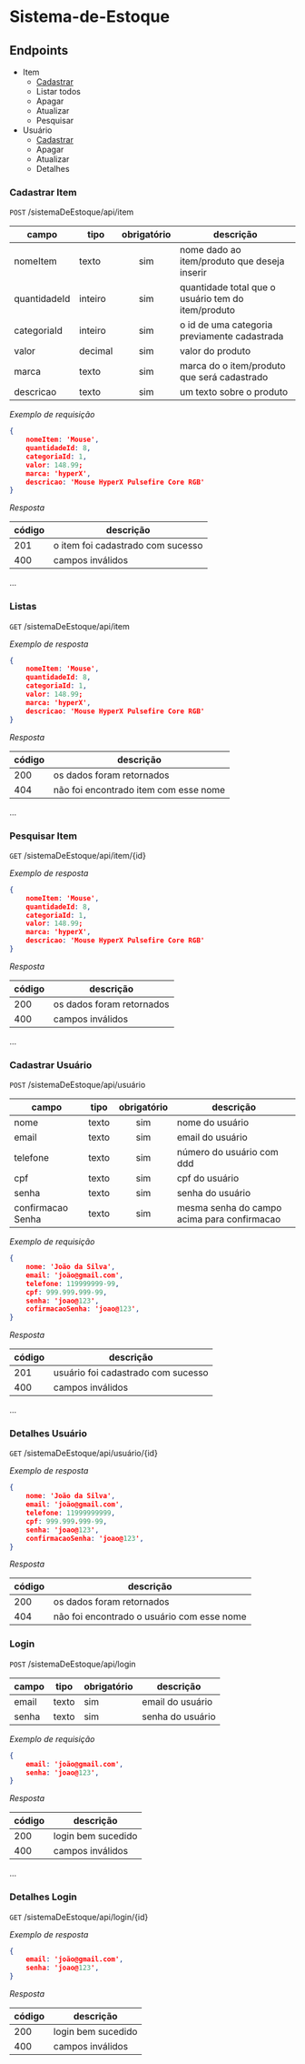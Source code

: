 # Sistema-de-Estoque

## Endpoints 

- Item 
    - [Cadastrar](#cadastrar-item)
    - Listar todos
    - Apagar
    - Atualizar
    - Pesquisar
- Usuário 
    - [Cadastrar](#cadastrar-usuário)
    - Apagar
    - Atualizar
    - Detalhes

### Cadastrar Item

`POST` /sistemaDeEstoque/api/item

| campo | tipo | obrigatório | descrição
|-------|------|:-----------:|----------
|nomeItem|texto|sim|nome dado ao item/produto que deseja inserir
|quantidadeId|inteiro|sim|quantidade total que o usuário tem do item/produto
|categoriaId|inteiro|sim|o id de uma categoria previamente cadastrada
|valor|decimal|sim|valor do produto
|marca|texto|sim|marca do o item/produto que será cadastrado 
|descricao|texto|sim|um texto sobre o produto



*Exemplo de requisição*

```json
{
    nomeItem: 'Mouse',
    quantidadeId: 8,
    categoriaId: 1,
    valor: 148.99;
    marca: 'hyperX',
    descricao: 'Mouse HyperX Pulsefire Core RGB'
}
```

*Resposta*

| código | descrição
|--------|----------
|201| o item foi cadastrado com sucesso
|400| campos inválidos

...
### Listas

`GET` /sistemaDeEstoque/api/item

*Exemplo de resposta*

```json
{
    nomeItem: 'Mouse',
    quantidadeId: 8,
    categoriaId: 1,
    valor: 148.99;
    marca: 'hyperX',
    descricao: 'Mouse HyperX Pulsefire Core RGB'
}
```

*Resposta*

| código | descrição
|--------|----------
|200| os dados foram retornados
|404| não foi encontrado item com esse nome

...
### Pesquisar Item

`GET` /sistemaDeEstoque/api/item/{id}

*Exemplo de resposta*

```json
{
    nomeItem: 'Mouse',
    quantidadeId: 8,
    categoriaId: 1,
    valor: 148.99;
    marca: 'hyperX',
    descricao: 'Mouse HyperX Pulsefire Core RGB'
}
```

*Resposta*

| código | descrição
|--------|----------
|200| os dados foram retornados
|400| campos inválidos

...
### Cadastrar Usuário

`POST` /sistemaDeEstoque/api/usuário

| campo | tipo | obrigatório | descrição
|-------|------|:-----------:|----------
|nome|texto|sim|nome do usuário 
|email|texto|sim|email do usuário
|telefone|texto|sim|número do usuário com ddd
|cpf|texto|sim|cpf do usuário
|senha|texto|sim|senha do usuário
|confirmacao Senha|texto|sim|mesma senha do campo acima para confirmacao 


*Exemplo de requisição*

```json
{
    nome: 'João da Silva',
    email: 'joão@gmail.com',
    telefone: 119999999-99,
    cpf: 999.999.999-99,
    senha: 'joao@123',
    cofirmacaoSenha: 'joao@123',
}
```

*Resposta*

| código | descrição
|--------|----------
|201| usuário foi cadastrado com sucesso
|400| campos inválidos

...
### Detalhes Usuário

`GET` /sistemaDeEstoque/api/usuário/{id}

*Exemplo de resposta*

```json
{
    nome: 'João da Silva',
    email: 'joão@gmail.com',
    telefone: 11999999999,
    cpf: 999.999.999-99,
    senha: 'joao@123',
    confirmacaoSenha: 'joao@123',
}
```

*Resposta*

| código | descrição
|--------|----------
|200| os dados foram retornados
|404| não foi encontrado o usuário com esse nome

### Login 

`POST` /sistemaDeEstoque/api/login

| campo | tipo | obrigatório | descrição
|-------|------|-------------|----------
|email|texto|sim|email do usuário
|senha|texto|sim|senha do usuário


*Exemplo de requisição*

```json
{
    email: 'joão@gmail.com',
    senha: 'joao@123',
}
```

*Resposta*

| código | descrição
|--------|----------
|200| login bem sucedido
|400| campos inválidos

...
### Detalhes Login

`GET` /sistemaDeEstoque/api/login/{id}

*Exemplo de resposta*

```json
{
    email: 'joão@gmail.com',
    senha: 'joao@123',
}
```

*Resposta*

| código | descrição
|--------|----------
|200| login bem sucedido
|400| campos inválidos

